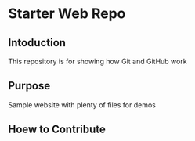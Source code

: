 # Starter Web Repo

## Intoduction
This repository is for showing how Git and GitHub work

## Purpose

Sample website with plenty of files for demos

## Hoew to Contribute
